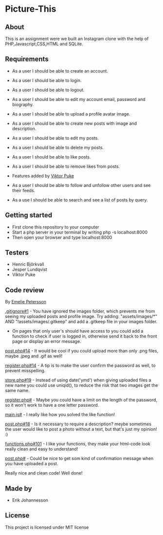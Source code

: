 # Picture-This
## About
This is an assignment were we built an Instagram clone with the help of PHP,Javascript,CSS,HTML and SQLite.

## Requirements

* As a user I should be able to create an account. 
* As a user I should be able to login.
* As a user I should be able to logout.
* As a user I should be able to edit my account email, password and biography.
* As a user I should be able to upload a profile avatar image.
* As a user I should be able to create new posts with image and description.
* As a user I should be able to edit my posts.
* As a user I should be able to delete my posts.
* As a user I should be able to like posts.
* As a user I should be able to remove likes from posts.

* Features added by <a href="https://github.com/Vpuke"> Viktor Puke </a>
* As a user I should be able to follow and unfollow other users and see their feeds.
* As a use I should be able to search and see a list of posts by query.

## Getting started

* First clone this repository to your computer 
* Start a php server in your terminal by writing php -s localhost:8000
* Then open your browser and type localhost:8000

## Testers

* Henric Björkvall
* Jesper Lundqvist
* Viktor Puke

## Code review
By <a href="https://github.com/emeliepetersson"> Emelie Petersson </a>

[.gitignore#1](https://github.com/Erik-joh/Picture-This/blob/master/.gitignore#L1) - You have ignored the images folder, which prevents me from seeing my uploaded posts and profile image. Try adding: "assets/images/*" AND "!assets/images/.gitkeep" and add a .gitkeep file in your images folder.

- On pages that only user's should have access to you could add a function to check if user is logged in, otherwise send it back to the front page or display an error message.

[post.php#14](https://github.com/Erik-joh/Picture-This/blob/master/post.php#L14) - It would be cool if you could upload more than only .png files, maybe .jpeg and .gif as well!

[register.php#14](https://github.com/Erik-joh/Picture-This/blob/master/register.php#L14) - A tip is to make the user confirm the password as well, to prevent misspelling.

[store.php#19](https://github.com/Erik-joh/Picture-This/blob/master/app/posts/store.php#L19) - Instead of using date('ymd') when giving uploaded files a new name you could use uniqid(), to reduce the risk that two images get the same name.

[register.php#](https://github.com/Erik-joh/Picture-This/blob/master/app/users/register.php) - Maybe you could have a limit on the length of the password, so it won't work to have a one letter password.

[main.js#](https://github.com/Erik-joh/Picture-This/blob/master/assets/scripts/main.js) - I really like how you solved the like function!

[post.php#18](https://github.com/Erik-joh/Picture-This/blob/master/post.php#L18) - Is it necessary to require a description? meybe sometimes the user would like to post a photo without a text, but that's just my opinion! :)

[functions.php#101](https://github.com/Erik-joh/Picture-This/blob/master/app/functions.php) - I like your functions, they make your html-code look really clean and easy to understand!

[post.php#](https://github.com/Erik-joh/Picture-This/blob/master/post.php) - Could be nice to get som kind of confirmation message when you have uploaded a post.

Really nice and clean code! Well done!

## Made by
* Erik Johannesson

## License
This project is licensed under MIT license
